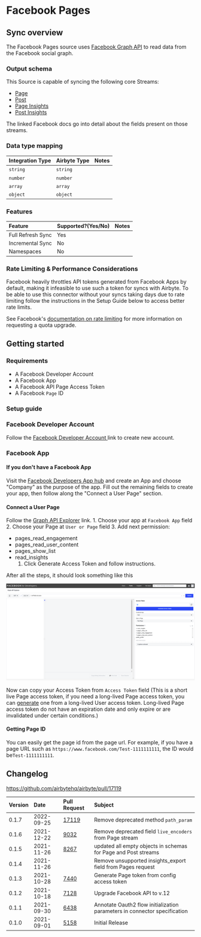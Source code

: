 # Facebook Pages

## Sync overview

The Facebook Pages source uses [Facebook Graph API](https://developers.facebook.com/docs/graph-api/?locale=en_US) to read data from the Facebook social graph.

### Output schema

This Source is capable of syncing the following core Streams:

* [Page](https://developers.facebook.com/docs/graph-api/reference/v11.0/page/#fields)
* [Post](https://developers.facebook.com/docs/graph-api/reference/v11.0/page/feed#pubfields)
* [Page Insights](https://developers.facebook.com/docs/graph-api/reference/v11.0/page/insights/#fields)
* [Post Insights](https://developers.facebook.com/docs/graph-api/reference/v11.0/insights)

The linked Facebook docs go into detail about the fields present on those streams.

### Data type mapping

| Integration Type | Airbyte Type | Notes |
| :--- | :--- | :--- |
| `string` | `string` |  |
| `number` | `number` |  |
| `array` | `array` |  |
| `object` | `object` |  |

### Features

| Feature | Supported?\(Yes/No\) | Notes |
| :--- | :--- | :--- |
| Full Refresh Sync | Yes |  |
| Incremental Sync | No |  |
| Namespaces | No |  |

### Rate Limiting & Performance Considerations

Facebook heavily throttles API tokens generated from Facebook Apps by default, making it infeasible to use such a token for syncs with Airbyte. To be able to use this connector without your syncs taking days due to rate limiting follow the instructions in the Setup Guide below to access better rate limits.

See Facebook's [documentation on rate limiting](https://developers.facebook.com/docs/graph-api/overview/rate-limiting) for more information on requesting a quota upgrade.

## Getting started

### Requirements

* A Facebook Developer Account
* A Facebook App
* A Facebook API Page Access Token
* A Facebook `Page` ID

### Setup guide

### Facebook Developer Account

Follow the [Facebook Developer Account ](https://developers.facebook.com/async/registration/) link to create new account.

### Facebook App

#### If you don't have a Facebook App

Visit the [Facebook Developers App hub](https://developers.facebook.com/apps/) and create an App and choose "Company" as the purpose of the app. Fill out the remaining fields to create your app, then follow along the "Connect a User Page" section.

#### Connect a User Page

Follow the [Graph API Explorer](https://developers.facebook.com/tools/explorer/) link. 1. Choose your app at `Facebook App` field 2. Choose your Page at `User or Page` field 3. Add next permission:

* pages\_read\_engagement
* pages\_read\_user\_content 
* pages\_show\_list
* read\_insights
  1. Click Generate Access Token and follow instructions.

After all the steps, it should look something like this

![](../../.gitbook/assets/facebook-pages-1.png)

Now can copy your Access Token from `Access Token` field \(This is a short live Page access token, if you need a long-lived Page access token, you can [generate](https://developers.facebook.com/docs/facebook-login/access-tokens/refreshing#get-a-long-lived-page-access-token) one from a long-lived User access token. Long-lived Page access token do not have an expiration date and only expire or are invalidated under certain conditions.\)

#### Getting Page ID

You can easily get the page id from the page url. For example, if you have a page URL such as `https://www.facebook.com/Test-1111111111`, the ID would be`Test-1111111111`.

## Changelog

https://github.com/airbytehq/airbyte/pull/17119

| Version | Date | Pull Request | Subject |
| :--- | :--- | :--- | :--- |
| 0.1.7 | 2022-09-25 | [17119](https://github.com/airbytehq/airbyte/pull/17119) | Remove deprecated method `path_param` |
| 0.1.6 | 2021-12-22 | [9032](https://github.com/airbytehq/airbyte/pull/9032) | Remove deprecated field `live_encoders` from Page stream |
| 0.1.5 | 2021-11-26 | [8267](https://github.com/airbytehq/airbyte/pull/) | updated all empty objects in schemas for Page and Post streams |
| 0.1.4 | 2021-11-26 | [](https://github.com/airbytehq/airbyte/pull/) | Remove unsupported insights_export field from Pages request |
| 0.1.3 | 2021-10-28 | [7440](https://github.com/airbytehq/airbyte/pull/7440) | Generate Page token from config access token |
| 0.1.2 | 2021-10-18 | [7128](https://github.com/airbytehq/airbyte/pull/7128) | Upgrade Facebook API to v.12 |
| 0.1.1 | 2021-09-30 | [6438](https://github.com/airbytehq/airbyte/pull/6438) | Annotate Oauth2 flow initialization parameters in connector specification |
| 0.1.0 | 2021-09-01 | [5158](https://github.com/airbytehq/airbyte/pull/5158) | Initial Release |

